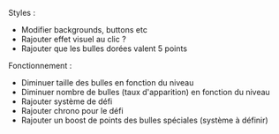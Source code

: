 Styles :

- Modifier backgrounds, buttons etc
- Rajouter effet visuel au clic ?
- Rajouter que les bulles dorées valent 5 points

Fonctionnement :

- Diminuer taille des bulles en fonction du niveau
- Diminuer nombre de bulles (taux d'apparition) en fonction du niveau
- Rajouter système de défi
- Rajouter chrono pour le défi
- Rajouter un boost de points des bulles spéciales (système à définir)

